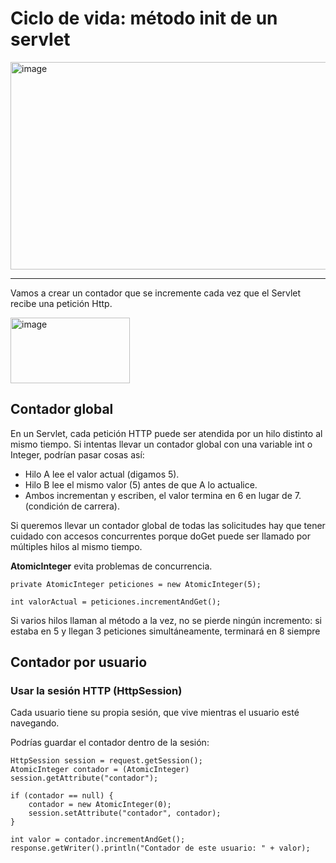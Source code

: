# Ciclo de vida: método init de un servlet

<img width="633" height="332" alt="image" src="https://github.com/user-attachments/assets/2e04f4a8-e069-4186-a491-9b06ddea5f20" />

---

Vamos a crear un contador que se incremente cada vez que el Servlet recibe una petición Http.


<img width="191" height="105" alt="image" src="https://github.com/user-attachments/assets/1ba0a865-2782-4ae0-a935-70552bfdcfe7" />

## Contador global

En un Servlet, cada petición HTTP puede ser atendida por un hilo distinto al mismo tiempo.
Si intentas llevar un contador global con una variable int o Integer, podrían pasar cosas así:
- Hilo A lee el valor actual (digamos 5).
- Hilo B lee el mismo valor (5) antes de que A lo actualice.
- Ambos incrementan y escriben, el valor termina en 6 en lugar de 7. (condición de carrera).

Si queremos llevar un contador global de todas las solicitudes hay que tener cuidado con accesos concurrentes porque doGet puede ser llamado por múltiples hilos al mismo tiempo.

**AtomicInteger** evita problemas de concurrencia.

```
private AtomicInteger peticiones = new AtomicInteger(5);

int valorActual = peticiones.incrementAndGet();

```

Si varios hilos llaman al método a la vez, no se pierde ningún incremento: si estaba en 5 y llegan 3 peticiones simultáneamente, terminará en 8 siempre

## Contador por usuario

### Usar la sesión HTTP (HttpSession)

Cada usuario tiene su propia sesión, que vive mientras el usuario esté navegando.

Podrías guardar el contador dentro de la sesión:

```
HttpSession session = request.getSession();
AtomicInteger contador = (AtomicInteger) session.getAttribute("contador");

if (contador == null) {
    contador = new AtomicInteger(0);
    session.setAttribute("contador", contador);
}

int valor = contador.incrementAndGet();
response.getWriter().println("Contador de este usuario: " + valor);

```
